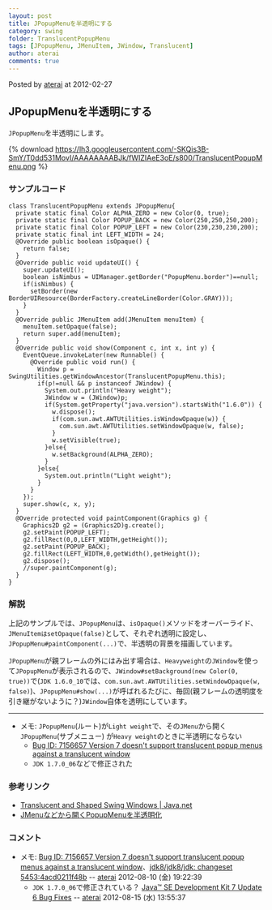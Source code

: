 ```yaml
---
layout: post
title: JPopupMenuを半透明にする
category: swing
folder: TranslucentPopupMenu
tags: [JPopupMenu, JMenuItem, JWindow, Translucent]
author: aterai
comments: true
---
```


Posted by [aterai](http://terai.xrea.jp/aterai.html) at 2012-02-27

## JPopupMenuを半透明にする
`JPopupMenu`を半透明にします。


{% download https://lh3.googleusercontent.com/-SKQis3B-SmY/T0dd531MovI/AAAAAAAABJk/fWIZIAeE3oE/s800/TranslucentPopupMenu.png %}

### サンプルコード
<pre class="prettyprint"><code>class TranslucentPopupMenu extends JPopupMenu{
  private static final Color ALPHA_ZERO = new Color(0, true);
  private static final Color POPUP_BACK = new Color(250,250,250,200);
  private static final Color POPUP_LEFT = new Color(230,230,230,200);
  private static final int LEFT_WIDTH = 24;
  @Override public boolean isOpaque() {
    return false;
  }
  @Override public void updateUI() {
    super.updateUI();
    boolean isNimbus = UIManager.getBorder("PopupMenu.border")==null;
    if(isNimbus) {
      setBorder(new BorderUIResource(BorderFactory.createLineBorder(Color.GRAY)));
    }
  }
  @Override public JMenuItem add(JMenuItem menuItem) {
    menuItem.setOpaque(false);
    return super.add(menuItem);
  }
  @Override public void show(Component c, int x, int y) {
    EventQueue.invokeLater(new Runnable() {
      @Override public void run() {
        Window p = SwingUtilities.getWindowAncestor(TranslucentPopupMenu.this);
        if(p!=null &amp;&amp; p instanceof JWindow) {
          System.out.println("Heavy weight");
          JWindow w = (JWindow)p;
          if(System.getProperty("java.version").startsWith("1.6.0")) {
            w.dispose();
            if(com.sun.awt.AWTUtilities.isWindowOpaque(w)) {
              com.sun.awt.AWTUtilities.setWindowOpaque(w, false);
            }
            w.setVisible(true);
          }else{
            w.setBackground(ALPHA_ZERO);
          }
        }else{
          System.out.println("Light weight");
        }
      }
    });
    super.show(c, x, y);
  }
  @Override protected void paintComponent(Graphics g) {
    Graphics2D g2 = (Graphics2D)g.create();
    g2.setPaint(POPUP_LEFT);
    g2.fillRect(0,0,LEFT_WIDTH,getHeight());
    g2.setPaint(POPUP_BACK);
    g2.fillRect(LEFT_WIDTH,0,getWidth(),getHeight());
    g2.dispose();
    //super.paintComponent(g);
  }
}
</code></pre>

### 解説
上記のサンプルでは、`JPopupMenu`は、`isOpaque()`メソッドをオーバーライド、`JMenuItemはsetOpaque(false)`として、それぞれ透明に設定し、`JPopupMenu#paintComponent(...)`で、半透明の背景を描画しています。

`JPopupMenu`が親フレームの外にはみ出す場合は、`Heavyweight`の`JWindow`を使って`JPopupMenu`が表示されるので、`JWindow#setBackground(new Color(0, true))`で(`JDK 1.6.0_10`では、`com.sun.awt.AWTUtilities.setWindowOpaque(w, false)`)、`JPopupMenu#show(...)`が呼ばれるたびに、毎回(親フレームの透明度を引き継がないように？)`JWindow`自体を透明にしています。

- - - -
- メモ: `JPopupMenu`(ルート)が`Light weight`で、その`JMenu`から開く`JPopupMenu`(サブメニュー) が`Heavy weight`のときに半透明にならない
    - [Bug ID: 7156657 Version 7 doesn't support translucent popup menus against a translucent window](http://bugs.sun.com/bugdatabase/view_bug.do?bug_id=7156657)
    - `JDK 1.7.0_06`などで修正された

<!-- dummy comment line for breaking list -->

### 参考リンク
- [Translucent and Shaped Swing Windows | Java.net](http://today.java.net/pub/a/today/2008/03/18/translucent-and-shaped-swing-windows.html)
- [JMenuなどから開くPopupMenuを半透明化](http://terai.xrea.jp/Swing/TranslucentSubMenu.html)

<!-- dummy comment line for breaking list -->

### コメント
- メモ: [Bug ID: 7156657 Version 7 doesn't support translucent popup menus against a translucent window](http://bugs.sun.com/bugdatabase/view_bug.do?bug_id=7156657)、[jdk8/jdk8/jdk: changeset 5453:4acd0211f48b](http://hg.openjdk.java.net/jdk8/jdk8/jdk/rev/4acd0211f48b) -- [aterai](http://terai.xrea.jp/aterai.html) 2012-08-10 (金) 19:22:39
    - `JDK 1.7.0_06`で修正されている？ [Java™ SE Development Kit 7 Update 6 Bug Fixes](http://www.oracle.com/technetwork/java/javase/2col/7u6-bugfixes-1733378.html) -- [aterai](http://terai.xrea.jp/aterai.html) 2012-08-15 (水) 13:55:37

<!-- dummy comment line for breaking list -->

